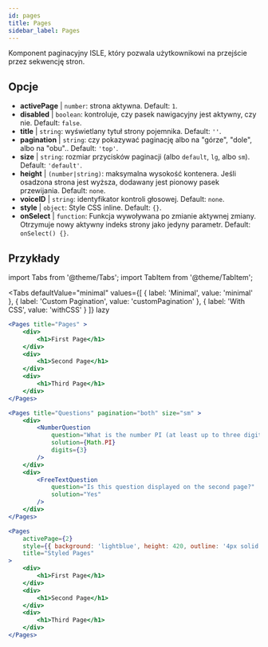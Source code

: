 ```yaml
---
id: pages 
title: Pages
sidebar_label: Pages
---
```


Komponent paginacyjny ISLE, który pozwala użytkownikowi na przejście przez sekwencję stron.

## Opcje

* __activePage__ | `number`: strona aktywna. Default: `1`.
* __disabled__ | `boolean`: kontroluje, czy pasek nawigacyjny jest aktywny, czy nie. Default: `false`.
* __title__ | `string`: wyświetlany tytuł strony pojemnika. Default: `''`.
* __pagination__ | `string`: czy pokazywać paginację albo na "górze", "dole", albo na "obu".. Default: `'top'`.
* __size__ | `string`: rozmiar przycisków paginacji (albo `default`, `lg`, albo `sm`). Default: `'default'`.
* __height__ | `(number|string)`: maksymalna wysokość kontenera. Jeśli osadzona strona jest wyższa, dodawany jest pionowy pasek przewijania. Default: `none`.
* __voiceID__ | `string`: identyfikator kontroli głosowej. Default: `none`.
* __style__ | `object`: Style CSS inline. Default: `{}`.
* __onSelect__ | `function`: Funkcja wywoływana po zmianie aktywnej zmiany. Otrzymuje nowy aktywny indeks strony jako jedyny parametr. Default: `onSelect() {}`.


## Przykłady

import Tabs from '@theme/Tabs';
import TabItem from '@theme/TabItem';

<Tabs
    defaultValue="minimal"
    values={[
        { label: 'Minimal', value: 'minimal' },
        { label: 'Custom Pagination', value: 'customPagination' },
        { label: 'With CSS', value: 'withCSS' }
    ]}
    lazy
>

<TabItem value="minimal">

```jsx live
<Pages title="Pages" >
    <div>
        <h1>First Page</h1>
    </div>
    <div>
        <h1>Second Page</h1>
    </div>
    <div>
        <h1>Third Page</h1>
    </div>
</Pages>
```

</TabItem>

<TabItem value="customPagination" >

```jsx live
<Pages title="Questions" pagination="both" size="sm" >
    <div>
        <NumberQuestion
            question="What is the number PI (at least up to three digits after the decimal point)?"
            solution={Math.PI}
            digits={3}
        />
    </div>
    <div>
        <FreeTextQuestion 
            question="Is this question displayed on the second page?"
            solution="Yes" 
        />
    </div>
</Pages>
```
</TabItem>

<TabItem value="withCSS">

```jsx live
<Pages 
    activePage={2}
    style={{ background: 'lightblue', height: 420, outline: '4px solid black' }} 
    title="Styled Pages"
>
    <div>
        <h1>First Page</h1>
    </div>
    <div>
        <h1>Second Page</h1>
    </div>
    <div>
        <h1>Third Page</h1>
    </div>
</Pages>
```

</TabItem>

</Tabs>

